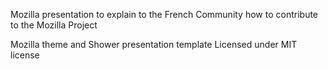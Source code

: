 Mozilla presentation to explain to the French Community how to contribute to the Mozilla Project

Mozilla theme and Shower presentation template Licensed under MIT license
